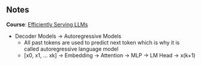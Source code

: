 ## Notes

**Course**: [Efficiently Serving LLMs](https://www.deeplearning.ai/short-courses/efficiently-serving-llms/)

- Decoder Models -> Autoregressive Models
  - All past tokens are used to predict next token which is why it is called autoregressive language model
  - [x0, x1, ... xk] -> Embedding -> Attention -> MLP -> LM Head -> x(k+1)
